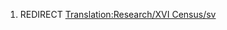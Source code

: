 1.  REDIRECT [Translation:Research/XVI
    Census/sv](Translation:Research/XVI_Census/sv "wikilink")